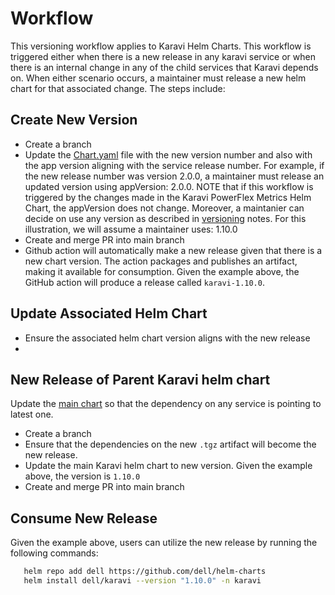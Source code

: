 # Workflow
This versioning workflow applies to Karavi Helm Charts. This workflow is triggered either when there is  a new release in any karavi service or when there is an internal change in any of the child services that Karavi depends on. When either scenario occurs, a maintainer must release a new helm chart for that associated change. The steps include:
## Create New Version
* Create a branch
* Update the [Chart.yaml](../karavi/Chart.yaml) file with the new version number and also with the app version aligning with the service release number. For example, if the new release number was version 2.0.0, a maintainer must release an updated version  using appVersion: 2.0.0. NOTE that if this workflow is triggered by the changes made in the Karavi PowerFlex Metrics Helm Chart, the appVersion does not change. Moreover, a maintanier can decide on use any version as described in [versioning](../VERSIONING.md) notes. For this illustration, we will assume a maintainer uses: 1.10.0
* Create and merge PR into main branch
* Github action will automatically make a new release given that there is a new chart version. The action packages and publishes an artifact,  making it available for consumption. Given the example above, the GitHub action will produce a release called `karavi-1.10.0`.

## Update Associated Helm Chart
* Ensure the associated helm chart version aligns with the new release
* 
## New Release of Parent Karavi helm chart
Update the [main chart](../karavi/Chart.yaml) so that the dependency on any service is pointing to latest one.
* Create a branch
* Ensure that the dependencies on the new `.tgz` artifact will become the new release.
* Update the main Karavi helm chart to new version. Given the example above, the version is `1.10.0`
* Create and merge PR into main branch

## Consume New Release
Given the example above, users can utilize the new release by running the following commands:
```bash
   helm repo add dell https://github.com/dell/helm-charts
   helm install dell/karavi --version "1.10.0" -n karavi

   ```